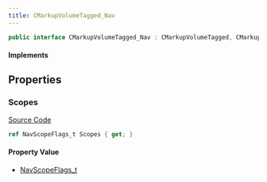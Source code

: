 ```yaml
---
title: CMarkupVolumeTagged_Nav
---
```


```csharp
public interface CMarkupVolumeTagged_Nav : CMarkupVolumeTagged, CMarkupVolume, CBaseModelEntity, CBaseEntity, CEntityInstance, ISchemaClass<CEntityInstance>, ISchemaClass<CBaseEntity>, ISchemaClass<CBaseModelEntity>, ISchemaClass<CMarkupVolume>, ISchemaClass<CMarkupVolumeTagged>, ISchemaClass<CMarkupVolumeTagged_Nav>, ISchemaField, ISchemaClass, INativeHandle
```

#### Implements

## Properties

### Scopes

[Source Code](https://github.com/swiftly-solution/swiftlys2/blob/main/managed/src/SwiftlyS2.Generated/Schemas/Interfaces/CMarkupVolumeTagged_Nav.cs#L17)

```csharp
ref NavScopeFlags_t Scopes { get; }
```

#### Property Value

- [NavScopeFlags_t](/docs/api/shared/schemadefinitions/navscopeflags_t)


